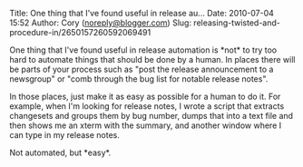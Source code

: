 Title: One thing that I&#39;ve found useful in release au...
Date: 2010-07-04 15:52
Author: Cory (noreply@blogger.com)
Slug: releasing-twisted-and-procedure-in/2650157260592069491

One thing that I've found useful in release automation is \*not\* to try
too hard to automate things that should be done by a human. In places
there will be parts of your process such as "post the release
announcement to a newsgroup" or "comb through the bug list for notable
release notes".  
  
In those places, just make it as easy as possible for a human to do it.
For example, when I'm looking for release notes, I wrote a script that
extracts changesets and groups them by bug number, dumps that into a
text file and then shows me an xterm with the summary, and another
window where I can type in my release notes.  
  
Not automated, but \*easy\*.


